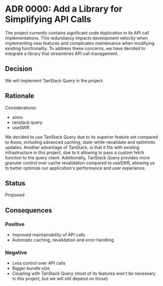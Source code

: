 # ADR 0000: Add a Library for Simplifying API Calls

The project currently contains significant code duplication in its API call implementations. This redundancy impacts development velocity when implementing new features and complicates maintenance when modifying existing functionality. To address these concerns, we have decided to integrate a library that streamlines API call management.

## Decision

We will implement TanStack Query in the project.

## Rationale

Considerations:
* axios
* tanstack query
* useSWR

We decided to use TanStack Query due to its superior feature set compared to Axios, including advanced caching, stale-while-revalidate and optimistic updates. Another advantage of TanStack, is that it fits with existing infrastructure in this project, due to it allowing to pass a custom fetch function to the query client. Additionally, TanStack Query provides more granular control over cache revalidation compared to useSWR, allowing us to better optimize our application's performance and user experience.

## Status

Proposed

## Consequences

### Positive

* Improved maintainability of API calls
* Automatic caching, revalidation and error handling

### Negative

* Less control over API calls
* Bigger bundle size
* Coupling with TanStack Query (most of its features won't be necessary in this project, but we will still depend on those)
